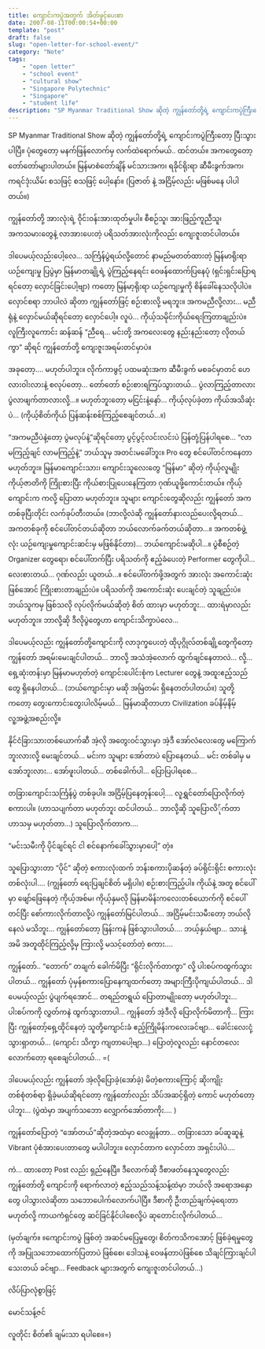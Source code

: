 ```yaml
---
title: ကျောင်းကပွဲအတွက် အိတ်ဖွင့်ပေးစာ
date: 2007-08-11T00:00:54+00:00
template: "post"  
draft: false  
slug: "open-letter-for-school-event/"  
category: "Note"
tags:
    - "open letter"
    - "school event"
    - "cultural show"
    - "Singapore Polytechnic"
    - "Singapore"
    - "student life"
description: "SP Myanmar Traditional Show ဆိုတဲ့ ကျွန်တော်တို့ရဲ့ ကျောင်းကပွဲကြီးတော့ ပြီးသွားပါပြီ။ ပုံတွေတော့ မနက်ဖြန်လောက်မှ လက်ထဲရောက်မယ်.. ထင်တယ်။ အကတွေတော့ တော်တော်များပါတယ်။ မြန်မာစံတော်ချိန် မင်သားအက၊ ရခိုင်ရိုးရာ ဆီမီးခွက်အက၊ ကရင်ဒုံးယိမ်း စသဖြင့် စသဖြင့် ပေါ့နော်။ (ပြဇာတ် နဲ့ အငြိမ့်လည်း မဖြစ်မနေ ပါပါတယ်။)"
---
```

SP Myanmar Traditional Show ဆိုတဲ့ ကျွန်တော်တို့ရဲ့ ကျောင်းကပွဲကြီးတော့ ပြီးသွားပါပြီ။ ပုံတွေတော့ မနက်ဖြန်လောက်မှ လက်ထဲရောက်မယ်.. ထင်တယ်။ အကတွေတော့ တော်တော်များပါတယ်။ မြန်မာစံတော်ချိန် မင်သားအက၊ ရခိုင်ရိုးရာ ဆီမီးခွက်အက၊ ကရင်ဒုံးယိမ်း စသဖြင့် စသဖြင့် ပေါ့နော်။ (ပြဇာတ် နဲ့ အငြိမ့်လည်း မဖြစ်မနေ ပါပါတယ်။)

ကျွန်တော်တို့ အားလုံးရဲ့ ဝိုင်းဝန်းအားထုတ်မှုပါ။ စီစဉ်သူ၊ အားဖြည့်ကူညီသူ၊ အကသမားတွေနဲ့ လာအားပေးတဲ့ ပရိသတ်အားလုံးကိုလည်း ကျေးဇူးတင်ပါတယ်။

ဒါပေမယ့်လည်းပေါ့လေ&#8230; သင်္ကြန်ပွဲရယ်လို့တောင် နာမည်မတတ်ထားတဲ့ မြန်မာရိုးရာ ယဉ်ကျေးမှု ပြပွဲမှာ မြန်မာတချို့ရဲ့ ပွဲကြည့်နေရင်း ဝေဖန်ထောက်ပြနေပုံ (ရှင်းရှင်းပြောရရင်တော့ လှောင်ခြင်းပေါ့ဗျာ) ကတော့ မြန်မာ့ရိုးရာ ယဉ်ကျေးမှုကို စိန်ခေါ်နေသလိုပါပဲ။ လှောင်စရာ ဘာပါလဲ ဆိုတာ ကျွန်တော်ဖြင့် စဉ်းစားလို့ မရဘူး။ အကမညီလို့လား&#8230; မညီရုံနဲ့ လှောင်မယ်ဆိုရင်တော့ လှောင်ပေါ့။ လူပဲ&#8230; ကိုယ့်သမိုင်းကိုယ်ရေးကြတာချည်းပဲ။ လူကြီးလူကောင်း ဆန်ဆန် “ညီရေ&#8230; မင်းတို့ အကလေးတွေ နည်းနည်းတော့ လိုတယ်ကွာ” ဆိုရင် ကျွန်တော်တို့ ကျေးဇူးအရမ်းတင်မှာပဲ။

အခုတော့&#8230;. မဟုတ်ပါဘူး။ လိုက်ကာဖွင့် ပထမဆုံးအက ဆီမီးခွက် မစခင်မှာတင် ဟေလားဝါးလားနဲ့ စလုပ်တော့&#8230; တော်တော် စဉ်းစားရကြပ်သွားတယ်&#8230; ပွဲလာကြည့်တာလား ပွဲလာဖျက်တာလားလို့&#8230;။ မဟုတ်ဘူးတော့ မငြင်းနဲ့နော်&#8230; ကိုယ့်လုပ်ခဲ့တာ ကိုယ်အသိဆုံးပဲ&#8230; (ကိုယ့်စိတ်ကိုယ် ပြန်ဆန်းစစ်ကြည့်စေချင်တယ်&#8230;။)

“အကမညီပဲနဲ့တော့ ပွဲမလုပ်နဲ့”ဆိုရင်တော့ ပွင့်ပွင့်လင်းလင်းပဲ ပြန်တုံ့ပြန်ပါရစေ&#8230; “လာမကြည့်ချင် လာမကြည့်နဲ့” ဘယ်သူမှ အတင်းမခေါ်ဘူး။ Pro တွေ စင်ပေါ်တင်ကနေတာ မဟုတ်ဘူး။ မြန်မာကျောင်းသား၊ ကျောင်းသူလေးတွေ “မြန်မာ” ဆိုတဲ့ ကိုယ့်လူမျိုး ကိုယ့်ဇာတိကို ကြိုးစားပြီး ကိုယ်စားပြုပေးနေကြတာ ဂုဏ်ယူဖို့ကောင်းတယ်။ ကိုယ့်ကျောင်းက ကလို့ ပြောတာ မဟုတ်ဘူး။ သူများ ကျောင်းတွေဆိုလည်း ကျွန်တော် အကတစ်ခုပြီးတိုင်း လက်ခုပ်တီးတယ်။ (ဘာလို့လဲဆို ကျွန်တော်နားလည်ပေးလို့ရတယ်&#8230; အကတစ်ခုကို စင်ပေါ်တင်တယ်ဆိုတာ ဘယ်လောက်ခက်တယ်ဆိုတာ&#8230;။ အကတစ်ဖွဲ့လုံး ယဉ်ကျေးမှုကျောင်းဆင်းမှ မဖြစ်နိုင်တာ)&#8230; ဘယ်ကျောင်းမဆိုပါ&#8230;။ ပွဲစီစဉ်တဲ့ Organizer တွေရော၊ စင်ပေါ်တက်ပြီး ပရိသတ်ကို ဧည့်ခံပေးတဲ့ Performer တွေကိုပါ&#8230; လေးစားတယ်&#8230; ဂုဏ်လည်း ယူတယ်&#8230;။ စင်ပေါ်တက်ဖို့အတွက် အားလုံး အကောင်းဆုံးဖြစ်အောင် ကြိုးစားတာချည်းပဲ။ ပရိသတ်ကို အကောင်းဆုံး ပေးချင်တဲ့ သူချည်းပဲ။ ဘယ်သူကမှ ဖြစ်သလို လုပ်လိုက်မယ်ဆိုတဲ့ စိတ် ထားမှာ မဟုတ်ဘူး&#8230; ထားရဲမှာလည်း မဟုတ်ဘူး။ ဘာလို့ဆို ဒီလိုပွဲတွေဟာ ကျောင်းသိက္ခာပဲလေ&#8230;

ဒါပေမယ့်လည်း ကျွန်တော်တို့ကျောင်းကို လာဒုက္ခပေးတဲ့ ထိုပုဂ္ဂိုလ်တစ်ချို့တွေကိုတော့ ကျွန်တော် အရမ်းမေးချင်ပါတယ်&#8230; ဘာလို့ အသံအဲ့လောက် ထွက်ချင်နေတာလဲ&#8230; လို့&#8230; ရှေ့ဆုံးတန်းမှာ မြန်မာမဟုတ်တဲ့ ကျောင်းပေါင်းစုံက Lecturer တွေနဲ့ အထူးဧည့်သည်တွေ ရှိနေပါတယ်&#8230; (ဘယ်ကျောင်းမှာ မဆို အမြဲတမ်း ရှိနေတတ်ပါတယ်။) သူတို့ကတော့ တွေးကောင်းတွေးပါလိမ့်မယ်&#8230; မြန်မာဆိုတာဟာ Civilization ခပ်နိမ့်နိမ့် လူ့အဖွဲ့အစည်းလို့။

နိုင်ငံခြားသားတစ်ယောက်ဆီ အဲ့လို အတွေးဝင်သွားမှာ အဲ့ဒီ အော်လံလေးတွေ မကြောက်ဘူးလားလို့ မေးချင်တယ်&#8230; မင်းက သူများ အော်တာပဲ ပြောနေတယ်&#8230; မင်း တစ်ခါမှ မအော်ဘူးလား&#8230; အော်ဖူးပါတယ်&#8230; တစ်ခေါက်ပါ&#8230; ပြောပြပါရစေ&#8230;

တခြားကျောင်းသင်္ကြန်ပွဲ တစ်ခုပါ။ အငြိမ့်ပြနေတုန်းပေါ့&#8230;. လူရွှင်တော်ပြောလိုက်တဲ့ စကားပါ။ (ဟာသပျက်တာ မဟုတ်ဘူး ထင်ပါတယ်&#8230; ဘာလို့ဆို သူပြောလိ်ုက်တာ ဟာသမှ မဟုတ်တာ&#8230;) သူပြောလိုက်တာက&#8230;.

“မင်းသမီးကို ပိုင်ချင်ရင် ငါ စင်နောက်ခေါ်သွားမှာပေါ့” တဲ့။

သူပြောသွားတာ “ပိုင်” ဆိုတဲ့ စကားလုံးထက် ဘန်းစကားပိုဆန်တဲ့ ခပ်ရိုင်းရိုင်း စကားလုံးတစ်လုံးပါ&#8230;. (ကျွန်တော် ရေးပြချင်စိတ် မရှိပါ။) စဉ်းစားကြည့်ပါ။ ကိုယ်နဲ့ အတူ စင်ပေါ်မှာ ဖျော်ဖြေနေတဲ့ ကိုယ့်အစ်မ၊ ကိုယ့်နှမလို မြန်မာမိန်းကလေးတစ်ယောက်ကို စင်ပေါ်တင်ပြီး စော်ကားလိုက်တာလို့ပဲ ကျွန်တော်မြင်ပါတယ်&#8230; အငြိမ့်မင်းသမီးတော့ ဘယ်လို နေလဲ မသိဘူး&#8230; ကျွန်တော်တော့ ဖြန်းကနဲ ဖြစ်သွားပါတယ်&#8230;. ဘယ့်နှယ်ဗျာ&#8230; သားနဲ့ အမိ အတူထိုင်ကြည့်လို့မှ ကြားလို့ မသင့်တော်တဲ့ စကား&#8230;.

ကျွန်တော်.. “တောက်” တချက် ခေါက်မိပြီး “ရိုင်းလိုက်တာကွာ” လို့ ပါးစပ်ကထွက်သွားပါတယ်&#8230; ကျွန်တော် ပုံမှန်စကားပြောနေကျထက်တော့ အများကြီးပိုကျယ်ပါတယ်&#8230; ဒါပေမယ့်လည်း ပွဲပျက်ရအောင်&#8230; တရည်တရွယ် ပြောတာမျိုးတော့ မဟုတ်ပါဘူး&#8230; ပါးစပ်ကကို လွှတ်ကနဲ ထွက်သွားတာပါ&#8230; ကျွန်တော် အဲ့ဒီလို ပြောလိုက်မိတာကို&#8230; ကြားပြီး ကျွန်တော့်ရှေ့ထိုင်နေတဲ့ သူတို့ကျောင်းခံ ဧည့်ကြိုမိန်းကလေးခင်ဗျာ&#8230; ခေါင်းလေးငုံ့သွားရှာတယ်&#8230; (ကျောင်း သိက္ခာ ကျတာပေါ့ဗျာ&#8230;) ပြောတဲ့လူလည်း နောင်တလေးလောက်တော့ ရစေချင်ပါတယ်&#8230; =(

ဒါပေမယ့်လည်း ကျွန်တော် အဲ့လိုပြောခဲ့(အော်ခဲ့) မိတဲ့စကားကြောင့် ဆိုးကျိုးတစ်စုံတစ်ရာ ရှိခဲ့မယ်ဆိုရင်တော့ ကျွန်တော်လည်း သိပ်အဆင့်ရှိတဲ့ ကောင် မဟုတ်တော့ပါဘူး&#8230; (ပွဲထဲမှာ အပျက်သဘော လျှောက်အော်တာကိုး&#8230;. )

ကျွန်တော်ပြောတဲ့ “အော်တယ်”ဆိုတဲ့အထဲမှာ လေချွန်တာ&#8230; တခြားသော ခပ်ဆူဆူနဲ့ Vibrant ပုံစံအားပေးတာတွေ မပါပါဘူး။ လှောင်တာက လှောင်တာ အရှင်းပါပဲ&#8230;.

ကဲ&#8230; ထားတော့ Post လည်း ရှည်နေပြီ။ ဒီလောက်ဆို ဒီစာဖတ်နေသူတွေလည်း ကျွန်တော်တို့ ကျောင်းကို ရောက်လာတဲ့ ဧည့်သည်သန့်သန့်ထဲမှာ ဘယ်လို အရောအနှောတွေ ပါသွားလဲဆိုတာ သဘောပေါက်လောက်ပါပြီ။ ဒီစာကို ဦးတည်ချက်မဲ့ရေးတာ မဟုတ်လို့ ကာယကံရှင်တွေ ဆင်ခြင်နိုင်ပါစေလို့ပဲ ဆုတောင်းလိုက်ပါတယ်&#8230;

(မှတ်ချက်။ ။ကျောင်းကပွဲ ဖြစ်တဲ့ အဆင်မပြေမှုတွေ၊ စိတ်ကသိကအောင့် ဖြစ်ခဲ့ရမှုတွေကို အပြုသဘောထောက်ပြတာပဲ ဖြစ်စေ၊ ဒေါသနဲ့ ဝေဖန်တာပဲဖြစ်စေ သိချင်ကြားချင်ပါသေးတယ် ခင်ဗျာ&#8230; Feedback များအတွက် ကျေးဇူးတင်ပါတယ်&#8230;)

လိပ်ပြာလုံစွာဖြင့်
  
မောင်သန့်ဇင်

လူတိုင်း စိတ်၏ ချမ်းသာ ရပါစေ။=)